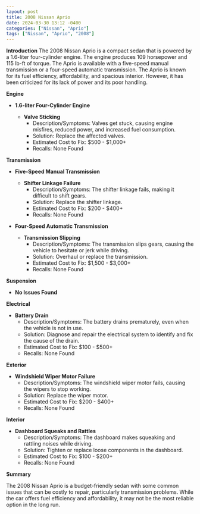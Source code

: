 ```yaml
---
layout: post
title: 2008 Nissan Aprio
date: 2024-03-30 13:12 -0400
categories: ["Nissan", "Aprio"]
tags: ["Nissan", "Aprio", "2008"]
---
```

**Introduction**
The 2008 Nissan Aprio is a compact sedan that is powered by a 1.6-liter four-cylinder engine. The engine produces 109 horsepower and 115 lb-ft of torque. The Aprio is available with a five-speed manual transmission or a four-speed automatic transmission. The Aprio is known for its fuel efficiency, affordability, and spacious interior. However, it has been criticized for its lack of power and its poor handling.

**Engine**

* **1.6-liter Four-Cylinder Engine**

  * **Valve Sticking**
    * Description/Symptoms: Valves get stuck, causing engine misfires, reduced power, and increased fuel consumption.
    * Solution: Replace the affected valves.
    * Estimated Cost to Fix: $500 - $1,000+
    * Recalls: None Found

**Transmission**

* **Five-Speed Manual Transmission**

  * **Shifter Linkage Failure**
    * Description/Symptoms: The shifter linkage fails, making it difficult to shift gears.
    * Solution: Replace the shifter linkage.
    * Estimated Cost to Fix: $200 - $400+
    * Recalls: None Found

* **Four-Speed Automatic Transmission**

  * **Transmission Slipping**
    * Description/Symptoms: The transmission slips gears, causing the vehicle to hesitate or jerk while driving.
    * Solution: Overhaul or replace the transmission.
    * Estimated Cost to Fix: $1,500 - $3,000+
    * Recalls: None Found

**Suspension**

* **No Issues Found**

**Electrical**

* **Battery Drain**
    * Description/Symptoms: The battery drains prematurely, even when the vehicle is not in use.
    * Solution: Diagnose and repair the electrical system to identify and fix the cause of the drain.
    * Estimated Cost to Fix: $100 - $500+
    * Recalls: None Found

**Exterior**

* **Windshield Wiper Motor Failure**
    * Description/Symptoms: The windshield wiper motor fails, causing the wipers to stop working.
    * Solution: Replace the wiper motor.
    * Estimated Cost to Fix: $200 - $400+
    * Recalls: None Found

**Interior**

* **Dashboard Squeaks and Rattles**
    * Description/Symptoms: The dashboard makes squeaking and rattling noises while driving.
    * Solution: Tighten or replace loose components in the dashboard.
    * Estimated Cost to Fix: $100 - $200+
    * Recalls: None Found

**Summary**

The 2008 Nissan Aprio is a budget-friendly sedan with some common issues that can be costly to repair, particularly transmission problems. While the car offers fuel efficiency and affordability, it may not be the most reliable option in the long run.
